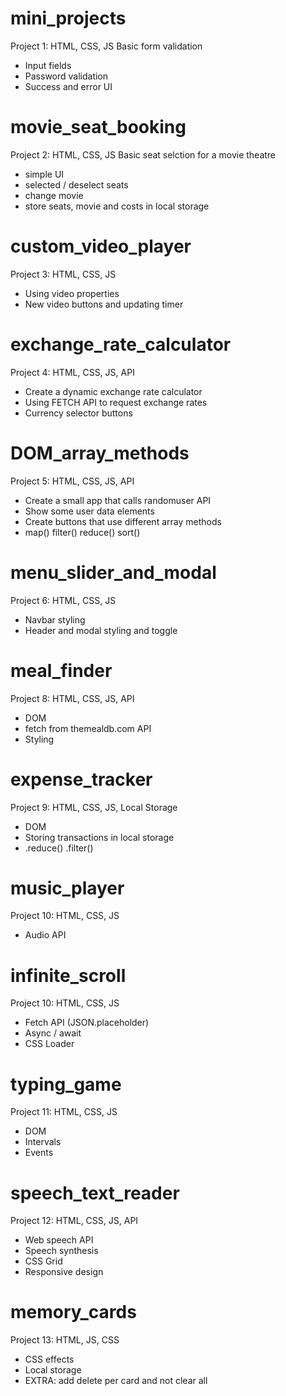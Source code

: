 # mini_projects

Project 1: HTML, CSS, JS
Basic form validation

- Input fields
- Password validation
- Success and error UI

# movie_seat_booking

Project 2: HTML, CSS, JS
Basic seat selction for a movie theatre

- simple UI
- selected / deselect seats
- change movie
- store seats, movie and costs in local storage

# custom_video_player

Project 3: HTML, CSS, JS

- Using video properties
- New video buttons and updating timer

# exchange_rate_calculator

Project 4: HTML, CSS, JS, API

- Create a dynamic exchange rate calculator
- Using FETCH API to request exchange rates
- Currency selector buttons

# DOM_array_methods

Project 5: HTML, CSS, JS, API

- Create a small app that calls randomuser API
- Show some user data elements
- Create buttons that use different array methods
- map() filter() reduce() sort()

# menu_slider_and_modal

Project 6: HTML, CSS, JS

- Navbar styling
- Header and modal styling and toggle

# meal_finder

Project 8: HTML, CSS, JS, API

- DOM
- fetch from themealdb.com API
- Styling

# expense_tracker

Project 9: HTML, CSS, JS, Local Storage

- DOM
- Storing transactions in local storage
- .reduce() .filter()

# music_player

Project 10: HTML, CSS, JS

- Audio API

# infinite_scroll

Project 10: HTML, CSS, JS

- Fetch API (JSON.placeholder)
- Async / await
- CSS Loader

# typing_game

Project 11: HTML, CSS, JS

- DOM
- Intervals
- Events

# speech_text_reader

Project 12: HTML, CSS, JS, API

- Web speech API
- Speech synthesis
- CSS Grid
- Responsive design

# memory_cards

Project 13: HTML, JS, CSS

- CSS effects
- Local storage
- EXTRA: add delete per card and not clear all
